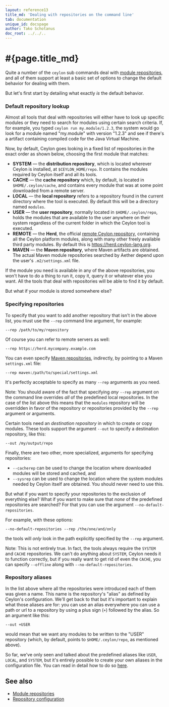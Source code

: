 ```yaml
---
layout: reference13
title_md: 'Dealing with repositories on the command line'
tab: documentation
unique_id: docspage
author: Tako Schotanus
doc_root: ../../..
---
```


# #{page.title_md}

Quite a number of the `ceylon` sub commands deal with [module repositories](..), and 
all of them support at least a basic set of options to change the default behavior 
for dealing with them.

But let's first start by detailing what exactly *is* the default behavior.

### Default repository lookup

Almost all tools that deal with repositories will either have to look up specific 
modules or they need to search for modules using certain search criteria. If, for 
example, you typed `ceylon run my.module/1.2.3`, the system would go look for a module 
named "my.module" with version "1.2.3" and see if there's a artifact containing 
compiled code for the Java Virtual Machine.

Now, by default, Ceylon goes looking in a fixed list of repositories in the exact 
order as shown below, choosing the first module that matches:

- **SYSTEM** &mdash; the **distribution repository**, which is located wherever 
  Ceylon is installed, at `$CEYLON_HOME/repo`. It contains the modules required by 
  Ceylon itself and all its tools.
- **CACHE** &mdash; the **cache repository** which, by default, is located in 
  `$HOME/.ceylon/cache`, and contains every module that was at some point downloaded 
  from a remote server.
- **LOCAL** &mdash; the **local repository** refers to a repository found in the 
  current directory where the tool is executed. By default this will be a directory 
  named `modules`.
- **USER** &mdash; the **user repository**, normally located in `$HOME/.ceylon/repo`,
  holds the modules that are available to the user anywhere on their system 
  regardless of the current folder in which the Ceylon tool is executed.
- **REMOTE** &mdash; the **Herd**, the official [remote Ceylon repository][Herd],
  containing all the Ceylon platform modules, along with many other freely available 
  third party modules. By default this is <https://herd.ceylon-lang.org>.
- **MAVEN** &mdash; the **Maven repository**, where Maven artifacts are obtained.
  The actual Maven module repositories searched by Aether depend upon the user's
  `.m2/settings.xml` file.
 
[Herd]: https://herd.ceylon-lang.org

If the module you need is available in any of the above repositories, you won't have 
to do a thing to run it, copy it, query it or whatever else you want. All the tools 
that deal with repositories will be able to find it by default.

But what if your module is stored somewhere else?

### Specifying repositories

To specify that you want to add another repository that isn't in the above list, you 
must use the `--rep` command line argument, for example:

<!-- lang: none -->
    --rep /path/to/my/repository

Of course you can refer to remote servers as well:

<!-- lang: none -->
    --rep https://herd.mycompany.example.com

You can even specify [Maven repositories][], indirectly, by pointing to a Maven
`settings.xml` file:

    --rep maven:/path/to/special/settings.xml

[Maven repositories]: ../maven/#specifying_explicit_maven_settings

It's perfectly acceptable to specify as many `--rep` arguments as you need.

Note: You should aware of the fact that specifying *any* `--rep` argument on the 
command line overrides *all* of the predefined local repositories. In the case of the 
list above this means that the `modules` repository will be overridden in favor of the 
repository or repositories provided by the `--rep` argument or arguments.

Certain tools need an *destination repository* in which to create or copy modules. 
These tools support the argument `--out` to specify a destination repository, like this:

<!-- lang: none -->
    --out /my/output/repo

Finally, there are two other, more specialized, arguments for specifying repositories:

- `--cacherep` can be used to change the location where downloaded modules will be stored 
  and cached, and
- `--sysrep` can be used to change the location where the system modules needed by Ceylon 
  itself are obtained. You should never need to use this.

But what if you want to specify your repositories to the exclusion of everything else?
What if you want to make sure that *none* of the predefined repositories are searched? 
For that you can use the argument `--no-default-repositories`.

For example, with these options:

<!-- lang: none -->
    --no-default-repositories --rep /the/one/and/only

the tools will *only* look in the path explicitly specified by the `--rep` argument.

Note: This is not entirely true. In fact, the tools always require the `SYSTEM` and `CACHE` 
repositories. We can't do anything about `SYSTEM`, Ceylon needs it to function correctly, 
but if you really want to get rid of even the `CACHE`, you can specify `--offline` along 
with `--no-default-repositories`.

### Repository aliases

In the list above where all the repositories were introduced each of them was given a 
name. This name is the repository's "alias" as defined by Ceylon's configuration. We'll 
get back to that but it's important to explain what those aliases are for: you can use 
an alias everywhere you can use a path or url to a repository by using a plus sign (`+`) 
followed by the alias. So an argument like this:

<!-- lang: none -->
    --out +USER

would mean that we want any modules to be written to the "USER" repository (which, by 
default, points to `$HOME/.ceylon/repo`, as mentioned above).

So far, we've only seen and talked about the predefined aliases like `USER`, `LOCAL`, and 
`SYSTEM`, but it's entirely possible to create your own aliases in the configuration file. 
You can read in detail how to do so [here][Repository configuration].

[Repository configuration]: ../../tool/config/#_repositories_section

## See also

* [Module repositories](..)
* [Repository configuration][]

